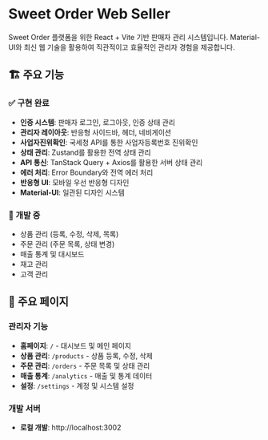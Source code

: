 # Sweet Order Web Seller

Sweet Order 플랫폼을 위한 React + Vite 기반 판매자 관리 시스템입니다. Material-UI와 최신 웹 기술을 활용하여 직관적이고 효율적인 관리자 경험을 제공합니다.

## 🏗️ 주요 기능

### ✅ 구현 완료

- **인증 시스템**: 판매자 로그인, 로그아웃, 인증 상태 관리
- **관리자 레이아웃**: 반응형 사이드바, 헤더, 네비게이션
- **사업자진위확인**: 국세청 API를 통한 사업자등록번호 진위확인
- **상태 관리**: Zustand를 활용한 전역 상태 관리
- **API 통신**: TanStack Query + Axios를 활용한 서버 상태 관리
- **에러 처리**: Error Boundary와 전역 에러 처리
- **반응형 UI**: 모바일 우선 반응형 디자인
- **Material-UI**: 일관된 디자인 시스템

### 🔄 개발 중

- 상품 관리 (등록, 수정, 삭제, 목록)
- 주문 관리 (주문 목록, 상태 변경)
- 매출 통계 및 대시보드
- 재고 관리
- 고객 관리

## 🔗 주요 페이지

### 관리자 기능

- **홈페이지**: `/` - 대시보드 및 메인 페이지
- **상품 관리**: `/products` - 상품 등록, 수정, 삭제
- **주문 관리**: `/orders` - 주문 목록 및 상태 관리
- **매출 통계**: `/analytics` - 매출 및 통계 데이터
- **설정**: `/settings` - 계정 및 시스템 설정

### 개발 서버

- **로컬 개발**: http://localhost:3002
